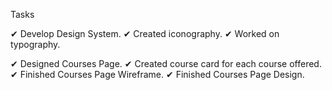 Tasks

✔ Develop Design System.
  ✔ Created iconography.
  ✔ Worked on typography.

✔ Designed Courses Page.
  ✔ Created course card for each course offered.
  ✔ Finished Courses Page Wireframe.
  ✔ Finished Courses Page Design.